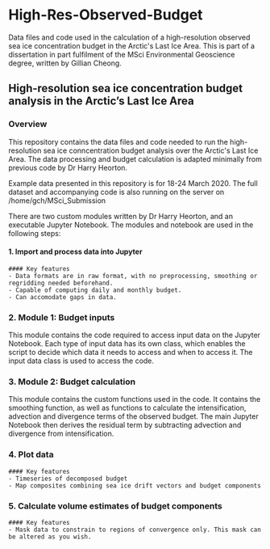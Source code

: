 # High-Res-Observed-Budget
 Data files and code used in the calculation of a high-resolution observed sea ice concentration budget in the Arctic's Last Ice Area. This is part of a dissertation in part fulfilment of the MSci Environmental Geoscience degree, written by Gillian Cheong.

 ## High-resolution sea ice concentration budget analysis in the Arctic’s Last Ice Area
 ### Overview
 This repository contains the data files and code needed to run the high-resolution sea ice conncentration budget analysis over the Arctic's Last Ice Area. The data processing and budget calculation is adapted minimally from previous code by Dr Harry Heorton. 

 Example data presented in this repository is for 18-24 March 2020. The full dataset and accompanying code is also running on the server on /home/gch/MSci_Submission

 There are two custom modules written by Dr Harry Heorton, and an executable Jupyter Notebook. The modules and notebook are used in the following steps:
 #### 1. Import and process data into Jupyter
    #### Key features
    - Data formats are in raw format, with no preprocessing, smoothing or regridding needed beforehand. 
    - Capable of computing daily and monthly budget.
    - Can accomodate gaps in data.


 ### 2. Module 1: Budget inputs

 This module contains the code required to access input data on the Jupyter Notebook. Each type of input data has its own class, which enables the script to decide which data it needs to access and when to access it. The input data class is used to access the code.


 ### 3. Module 2: Budget calculation

 This module contains the custom functions used in the code. It contains the smoothing function, as well as functions to calculate the intensification, advection and divergence terms of the observed budget. The main Jupyter Notebook then derives the residual term by subtracting advection and divergence from intensification.


 ### 4. Plot data
    #### Key features
    - Timeseries of decomposed budget
    - Map composites combining sea ice drift vectors and budget components


 ### 5. Calculate volume estimates of budget components
    #### Key features
    - Mask data to constrain to regions of convergence only. This mask can be altered as you wish. 

